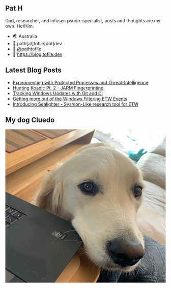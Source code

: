 ## Pat H

Dad, researcher, and infosec psudo-specialist, posts and thoughts are my own. He/Him.

- 🌏 Australia
- 📧 path[at]tofile[dot]dev
- 🐣 [@pathtofile](https://twitter.com/pathtofile)
- 📘 https://blog.tofile.dev

## Latest Blog Posts
<!-- BLOG-POST-LIST:START -->
- [Experimenting with Protected Processes and Threat-Intelligence](https://blog.tofile.dev/2020/12/16/elam.html)
- [Hunting Koadic Pt. 2 - JARM Fingerprinting](https://blog.tofile.dev/2020/11/28/koadic_jarm.html)
- [Tracking Windows Updates with Git and CI](https://blog.tofile.dev/2020/11/19/actions.html)
- [Getting more out of the Windows Filtering ETW Events](https://blog.tofile.dev/2020/10/31/wfp.html)
- [Introducing Sealighter - Sysmon-Like research tool for ETW](https://blog.tofile.dev/2020/07/21/sealighter.html)
<!-- BLOG-POST-LIST:END -->

## My dog Cluedo
![My Dog Cluedo](/assets/dog_cluedo.jpg)
